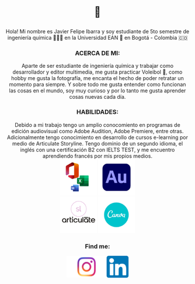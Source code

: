 ### 
<div align="center">
  <h1>  
  <p> 🌈
  </h1>
      <p> Hola! Mi nombre es Javier Felipe Ibarra y soy estudiante de 5to semestre de ingeniería química 👨🏼‍🔬 en la Universidad EAN 💚 en Bogotá - Colombia 🇨🇴
       <div align="center">
          <h3>ACERCA DE MI: </h3>
Aparte de ser estudiante de ingeniería química y trabajar como desarrollador y editor multimedia, me gusta practicar Voleibol 🏐, como hobby me gusta la fotografía, me encanta el hecho de poder retratar un momento para siempre. Y sobre todo me gusta entender como funcionan las cosas en el mundo, soy muy curioso y por lo tanto me gusta aprender cosas nuevas cada día.
      <h3>HABILIDADES: </h3>
Debido a mi trabajo tengo un amplio conocomiento en programas de edición audiovisual como Adobe Audition, Adobe Premiere, entre otras. Adicionalmente tengo conocimiento en desarrollo de cursos e-learning por medio de Articulate Storyline. Tengo dominio de un segundo idioma, el inglés con una certificación B2 con IELTS TEST, y me encuentro aprendiendo francés por mis propios medios.
  <div align="center">
         <div align="center">
                 <img alt="png" src="https://github.com/Natpachecogomez/Natpachecogomez/blob/main/Office.png" width="100" height="100"/></a>
                 <img alt="png" src="https://github.com/Jafeibso/Jafeibso/blob/main/au.png" width="100" height="100"/></a><br>
                 <img alt="png" src="https://github.com/Jafeibso/Jafeibso/blob/main/sl.png" width="100" height="100"/></a>
                 <img alt="png" src="https://github.com/Jafeibso/Jafeibso/blob/main/can.png" width="100" height="100"/></a>
      </div>
    <div align="center">
      <h3>Find me: </h3>
<a href="https://instagram.com/jafeibso?utm_medium=copy_link"><img src="https://github.com/Jafeibso/Jafeibso/blob/main/ig.png" alt="100" width="110" height="60"></a><a href="https://www.linkedin.com/in/javier-ibarra-09ab8a227"><img src="https://github.com/Jafeibso/Jafeibso/blob/main/in.png" alt="60" width="60" height="60"></a>
    </div>   

